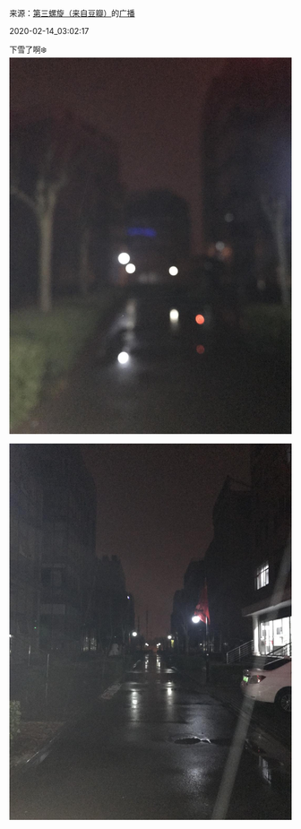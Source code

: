 来源：[第三螺旋（来自豆瓣）](https://www.douban.com/people/3829734/)的[广播](https://www.douban.com/people/3829734/status/2809712283/)


2020-02-14_03:02:17


下雪了啊❄️
![](./pic/2020-02-14_03:02:17-第三螺旋的广播1.jpg)  

![](./pic/2020-02-14_03:02:17-第三螺旋的广播2.jpg)  

